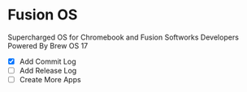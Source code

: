 
# Fusion OS
Supercharged OS for Chromebook and Fusion Softworks Developers
Powered By Brew OS 17

- [X] Add Commit Log
- [ ] Add Release Log
- [ ] Create More Apps
